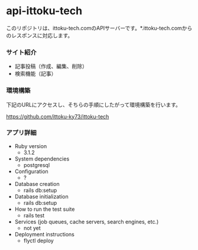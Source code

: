 # api-ittoku-tech

このリポジトリは、ittoku-tech.comのAPIサーバーです。*.ittoku-tech.comからのレスポンスに対応します。

### サイト紹介

* 記事投稿（作成、編集、削除）
* 検索機能（記事）

### 環境構築

下記のURLにアクセスし、そちらの手順にしたがって環境構築を行います。

https://github.com/ittoku-ky73/ittoku-tech

### アプリ詳細

* Ruby version
  * 3.1.2
* System dependencies
  * postgresql
* Configuration
  * ?
* Database creation
  * rails db:setup
* Database initialization
  * rails db:setup
* How to run the test suite
  * rails test
* Services (job queues, cache servers, search engines, etc.)
  * not yet
* Deployment instructions
  * flyctl deploy

